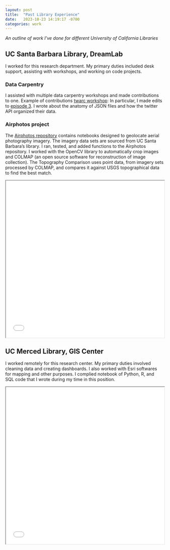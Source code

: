 ```yaml
---
layout: post
title:  "Past Library Experience"
date:   2023-10-23 14:19:17 -0700
categories: work
---
```


*An outline of work I've done for different University of California Libraries*

## UC Santa Barbara Library, DreamLab

I worked for this research department. My primary duties included desk support, assisting with workshops, and working on code projects. 

### Data Carpentry

I assisted with multiple data carpentry workshops and made contributions to one. Example of contributions [twarc workshop](https://ucsbcarpentry.github.io/2022-05-26-ucsb-twarc/): 
In particular, I made edits to [episode 3](https://github.com/gnunnelley/gh-pages-copy/blob/gh-pages/_episodes/03-3-tweet-anatomy.md). I wrote about the anatomy of JSON files and how the twitter API organized their data. 

### Airphotos project 

The [Airphotos repository](https://github.com/jonjab/AirPhotos) contains notebooks designed to geolocate aerial photography imagery. The imagery data sets are sourced from UC Santa Barbara’s library. I ran, tested, and added functions to the Airphotos repository. I worked with the OpenCV library to automatically crop images and COLMAP (an open source software for reconstruction of image collection). The Topography Comparison uses point data, from imagery sets processed by COLMAP, and compares it against USGS topographical data to find the best match. 

<iframe src="/_pdfs/AirPhotos.pdf" type="application/pdf" width="100%" height="500"></iframe> 
<!-- 
<iframe src=airphotos type="application/pdf" width="100%" height="500"></iframe>
<iframe src="https://gnunnelley.github.io/portfolio/_pdfs/AirPhotos.pdf" type="application/pdf" width="100%" height="500"></iframe>
--> 

## UC Merced Library, GIS Center

 I worked remotely for this research center. My primary duties involved cleaning data and creating dashboards. I also worked with Esri softwares for mapping and other purposes. I complied notebook of Python, R, and SQL code that I wrote during my time in this position.

<iframe src="/_pdfs/datacleanUCM.pdf" type="application/pdf" width="100%" height="500"></iframe>
